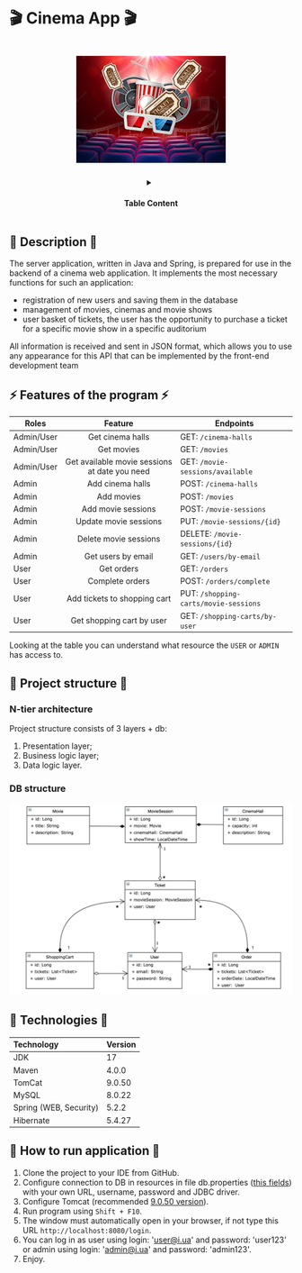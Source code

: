 ﻿# 🎬 Cinema App 🎬
<h1 align="center">
<img src="images/header.jpg" alt="Header" width="266"> <br>
</h1>
<details align="center">
  <summary> <h4> Table Content </h4>  </summary>
    <p align="center" style="color: #fa464f">
        • <a href="#-Description-" style="color: #a8b6c5">Description</a>
        • <a href="#-Features-of-the-program-" style="color: #a8b6c5">Features of the program</a> <br>
        • <a href="#-Project-structure-" style="color: #a8b6c5">Project Structure</a>
        • <a href="#-Technologies-" style="color: #a8b6c5">Technologies</a>
        • <a href="#-How-to-run-application-" style="color: #a8b6c5">How to run the application</a>
    </p>
</details>

## 📕 Description 📕
The server application, written in Java and Spring, 
is prepared for use in the backend of a cinema web application. 
It implements the most necessary functions for such an application:

- registration of new users and saving them in the database
- management of movies, cinemas and movie shows
- user basket of tickets, the user has the opportunity to purchase a ticket 
for a specific movie show in a specific auditorium

All information is received and sent in JSON format,
which allows you to use any appearance for this API that can be implemented by 
the front-end development team

## ⚡ Features of the program ⚡

| Roles      |                    Feature                    | Endpoints                             |
|------------|:---------------------------------------------:|---------------------------------------|
| Admin/User |               Get cinema halls                | GET: `/cinema-halls`                  |
| Admin/User |                  Get movies                   | GET: `/movies`                        |
| Admin/User | Get available movie sessions at date you need | GET: `/movie-sessions/available`      |
| Admin      |               Add cinema halls                | POST: `/cinema-halls`                 |
| Admin      |                  Add movies                   | POST: `/movies`                       |
| Admin      |              Add movie sessions               | POST: `/movie-sessions`               |
| Admin      |             Update movie sessions             | PUT: `/movie-sessions/{id}`           |
| Admin      |             Delete movie sessions             | DELETE: `/movie-sessions/{id}`        |
| Admin      |              Get users by email               | GET: `/users/by-email`                |
| User       |                  Get orders                   | GET: `/orders`                        |
| User       |                Complete orders                | POST: `/orders/complete`              |
| User       |         Add tickets to shopping cart          | PUT: `/shopping-carts/movie-sessions` |
| User       |           Get shopping cart by user           | GET: `/shopping-carts/by-user`        |
Looking at the table you can understand what resource the `USER` or `ADMIN` has access to.

## 🧱 Project structure 🧱
### N-tier architecture
Project structure consists of 3 layers + db:

1. Presentation layer;
2. Business logic layer; 
3. Data logic layer.

### DB structure
<img src="images/cinema_structure.png" alt="Header" width="1420"> <br>

## 🤖 Technologies 🤖

| Technology             | Version |
|:-----------------------|:--------|
| JDK                    | 17      |
| Maven                  | 4.0.0   |
| TomCat                 | 9.0.50  |
| MySQL                  | 8.0.22  |
| Spring (WEB, Security) | 5.2.2   |
| Hibernate              | 5.4.27  |

## 🏃‍ How to run application 🏃
1. Clone the project to your IDE from GitHub.
2. Configure connection to DB in resources in file db.properties ([this fields](https://github.com/denys-domashevskyi/taxi-service/blob/main/src/main/src/main/resources/db.properties#L2)) with your own URL, username, password and JDBC driver.
3. Configure Tomcat (recommended [9.0.50 version](https://archive.apache.org/dist/tomcat/tomcat-9/v9.0.50/bin/)).
4. Run program using `Shift + F10`.
5. The window must automatically open in your browser, if not type this URL `http://localhost:8080/login`.
6. You can log in as user using login: 'user@i.ua' and password: 'user123' or admin using login: 'admin@i.ua' and password: 'admin123'.
7. Enjoy.
